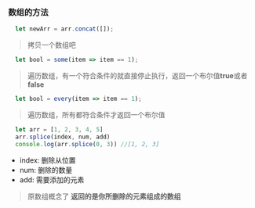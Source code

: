 ### 数组的方法

```js
  let newArr = arr.concat([]);
```
> 拷贝一个数组吧

```js
  let bool = some(item => item == 1);
```
> 遍历数组，有一个符合条件的就直接停止执行，返回一个布尔值**true**或者**false**
```js
  let bool = every(item => item == 1);
```
> 遍历数组，所有都符合条件才返回一个布尔值

```js
  let arr = [1, 2, 3, 4, 5]
  arr.splice(index, num, add)
  console.log(arr.splice(0, 3)) //[1, 2, 3]
```
- index: 删除从位置
- num: 删除的数量
- add: 需要添加的元素
> 原数组概念了 **返回的是你所删除的元素组成的数组**

 